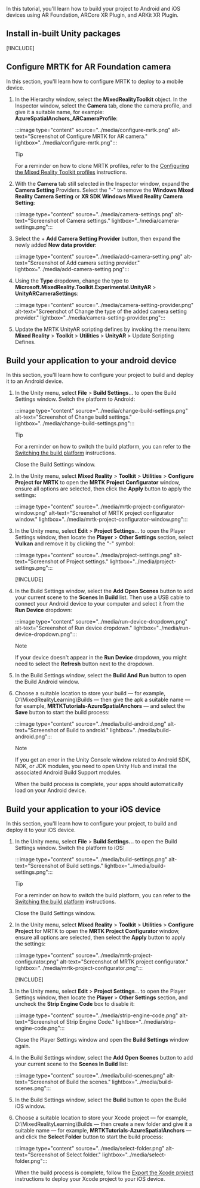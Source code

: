 In this tutorial, you'll learn how to build your project to Android and iOS devices using AR Foundation, ARCore XR Plugin, and ARKit XR Plugin.

## Install in-built Unity packages

[!INCLUDE[](includes/install-inbuilt-unity-packages.md)]

## Configure MRTK for AR Foundation camera

In this section, you'll learn how to configure MRTK to deploy to a mobile device.

1. In the Hierarchy window, select the **MixedRealityToolkit** object. In the Inspector window, select the **Camera** tab, clone the camera profile, and give it a suitable name, for example:
**AzureSpatialAnchors_ARCameraProfile**:

    :::image type="content" source="../media/configure-mrtk.png" alt-text="Screenshot of Configure MRTK for AR camera." lightbox="../media/configure-mrtk.png":::

    > [!Tip]
    > For a reminder on how to clone MRTK profiles, refer to the [Configuring the Mixed Reality Toolkit profiles](/windows/mixed-reality/mrtk-unity/configuration/mixed-reality-configuration-guide) instructions.

2. With the **Camera** tab still selected in the Inspector window, expand the **Camera Setting** Providers. Select the "-" to remove the **Windows Mixed Reality Camera Setting** or **XR SDK Windows Mixed Reality Camera Setting**:

    :::image type="content" source="../media/camera-settings.png" alt-text="Screenshot of Camera settings." lightbox="../media/camera-settings.png":::

3. Select the + **Add Camera Setting Provider** button, then expand the newly added **New data provider**:

    :::image type="content" source="../media/add-camera-setting.png" alt-text="Screenshot of Add camera setting provider." lightbox="../media/add-camera-setting.png":::

4. Using the **Type** dropdown, change the type to **Microsoft.MixedReality.Toolkit.Experimental.UnityAR** > **UnityARCameraSettings**:

    :::image type="content" source="../media/camera-setting-provider.png" alt-text="Screenshot of Change the type of the added camera setting provider." lightbox="../media/camera-setting-provider.png":::

5. Update the MRTK UnityAR scripting defines by invoking the menu item: **Mixed Reality** > **Toolkit** > **Utilities** > **UnityAR** > Update Scripting Defines.

## Build your application to your android device

In this section, you'll learn how to configure your project to build and deploy it to an Android device.

1. In the Unity menu, select **File** > **Build Settings**... to open the Build Settings window. Switch the platform to Android:

    :::image type="content" source="../media/change-build-settings.png" alt-text="Screenshot of Change build settings." lightbox="../media/change-build-settings.png":::

    >[!Tip]
    >For a reminder on how to switch the build platform, you can refer to the [Switching the build platform](https://docs.unity3d.com/Manual/BuildSettings.html) instructions.

    Close the Build Settings window.

2. In the Unity menu, select **Mixed Reality** > **Toolkit** > **Utilities** > **Configure Project for MRTK** to open the **MRTK Project Configurator** window, ensure all options are selected, then click the **Apply** button to apply the settings:

    :::image type="content" source="../media/mrtk-project-configurator-window.png" alt-text="Screenshot of MRTK project configurator window." lightbox="../media/mrtk-project-configurator-window.png":::

3. In the Unity menu, select **Edit** > **Project Settings**... to open the Player Settings window, then locate the **Player** > **Other Settings** section, select **Vulkan** and remove it by clicking the "-" symbol:

    :::image type="content" source="../media/project-settings.png" alt-text="Screenshot of Project settings." lightbox="../media/project-settings.png":::

    [!INCLUDE[](includes/build-application-to-android-device.md)]

4. In the Build Settings window, select the **Add Open Scenes** button to add your current scene to the **Scenes In Build** list. Then use a USB cable to connect your Android device to your computer and select it from the **Run Device** dropdown:

    :::image type="content" source="../media/run-device-dropdown.png" alt-text="Screenshot of Run device dropdown." lightbox="../media/run-device-dropdown.png":::

    >[!Note]
    >If your device doesn't appear in the **Run Device** dropdown, you might need to select the **Refresh** button next to the dropdown.

5. In the Build Settings window, select the **Build And Run** button to open the Build Android window.

6. Choose a suitable location to store your build &mdash; for example, D:\MixedRealityLearning\Builds &mdash; then give the apk a suitable name &mdash; for example, **MRTKTutorials-AzureSpatialAnchors** &mdash; and select the **Save** button to start the build process:

    :::image type="content" source="../media/build-android.png" alt-text="Screenshot of Build to android." lightbox="../media/build-android.png":::

    >[!Note]
    >If you get an error in the Unity Console window related to Android SDK, NDK, or JDK modules, you need to open Unity Hub and install the associated Android Build Support modules.

    When the build process is complete, your apps should automatically load on your Android device.

## Build your application to your iOS device

In this section, you'll learn how to configure your project, to build and deploy it to your iOS device.

1. In the Unity menu, select **File** > **Build Settings...** to open the Build Settings window. Switch the platform to iOS:

    :::image type="content" source="../media/build-settings.png" alt-text="Screenshot of Build settings." lightbox="../media/build-settings.png":::

    >[!Tip]
    >For a reminder on how to switch the build platform, you can refer to the [Switching the build platform](https://docs.unity3d.com/Manual/BuildSettings.html) instructions.

    Close the Build Settings window.

2. In the Unity menu, select **Mixed Reality** > **Toolkit** > **Utilities** > **Configure Project** for MRTK to open the **MRTK Project Configurator** window, ensure all options are selected, then select the **Apply** button to apply the settings:

    :::image type="content" source="../media/mrtk-project-configurator.png" alt-text="Screenshot of MRTK project configurator." lightbox="../media/mrtk-project-configurator.png":::

    [!INCLUDE[](includes/build-application-to-ios-device.md)]

3. In the Unity menu, select **Edit** > **Project Settings**... to open the Player Settings window, then locate the **Player** > **Other Settings** section, and uncheck the **Strip Engine Code** box to disable it:

    :::image type="content" source="../media/strip-engine-code.png" alt-text="Screenshot of Strip Engine Code." lightbox="../media/strip-engine-code.png":::

    Close the Player Settings window and open the **Build Settings** window again.

4. In the Build Settings window, select the **Add Open Scenes** button to add your current scene to the **Scenes In Build** list:

    :::image type="content" source="../media/build-scenes.png" alt-text="Screenshot of Build the scenes." lightbox="../media/build-scenes.png":::

5. In the Build Settings window, select the **Build** button to open the Build iOS window.

6. Choose a suitable location to store your Xcode project &mdash; for example, D:\MixedRealityLearning\Builds &mdash; then create a new folder and give it a suitable name &mdash; for example, **MRTKTutorials-AzureSpatialAnchors** &mdash; and click the **Select Folder** button to start the build process:

    :::image type="content" source="../media/select-folder.png" alt-text="Screenshot of Select folder." lightbox="../media/select-folder.png":::

    When the build process is complete, follow the [Export the Xcode project](azure/spatial-anchors/quickstarts/get-started-unity-ios?tabs=azure-portal#export-the-xcode-project) instructions to deploy your Xcode project to your iOS device.
